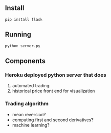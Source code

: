 ## Install
`pip install flask`

## Running
`python server.py`

## Components
### Heroku deployed python server that does
1. automated trading
2. historical price front end for visualization

### Trading algorithm
- mean reversion?
- computing first and second derivatives?
- machine learning?
